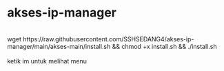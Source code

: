 # akses-ip-manager
<br>
wget https://raw.githubusercontent.com/SSHSEDANG4/akses-ip-manager/main/akses-main/install.sh && chmod +x install.sh && ./install.sh
<br>
<br>
ketik im untuk melihat menu

